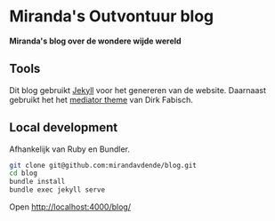 # Miranda's Outvontuur blog

__Miranda's blog over de wondere wijde wereld__

## Tools

Dit blog gebruikt [Jekyll](https://jekyllrb.com/) voor het genereren van de
website. Daarnaast gebruikt het het [mediator
theme](https://github.com/dirkfabisch/mediator) van  Dirk Fabisch.

## Local development

Afhankelijk van Ruby en Bundler.

```bash
git clone git@github.com:mirandavdende/blog.git
cd blog
bundle install
bundle exec jekyll serve
```

Open [http://localhost:4000/blog/](http://localhost:4000/blog/)
